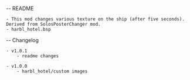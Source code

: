   -- README

	- This mod changes various texture on the ship (after five seconds). Derived from SolosPosterChanger mod.
	- harbl_hotel.bsp

  -- Changelog

	- v1.0.1 
		- readme changes

	- v1.0.0
		- harbl_hotel/custom images
		
